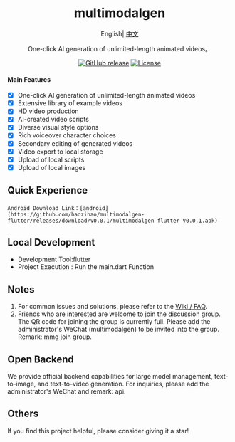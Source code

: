 <div align="center">

<h1 align="center">multimodalgen</h1>

English| [中文](./README.md) 

One-click AI generation of unlimited-length animated videos。

[![GitHub release](https://img.shields.io/static/v1?label=release&message=v0.0.1&color=blue)](https://www.github.com/haozihao/multimodalgen-flutter)
[![License](https://img.shields.io/badge/license-Apache%202-4EB1BA.svg)](https://www.apache.org/licenses/LICENSE-2.0.html)

</div>

#### Main Features
- [X] One-click AI generation of unlimited-length animated videos
- [X] Extensive library of example videos
- [X] HD video production
- [X] AI-created video scripts
- [X] Diverse visual style options
- [X] Rich voiceover character choices
- [X] Secondary editing of generated videos
- [X] Video export to local storage
- [X] Upload of local scripts
- [X] Upload of local images

## Quick Experience
    Android Download Link：[android](https://github.com/haozihao/multimodalgen-flutter/releases/download/V0.0.1/multimodalgen-flutter-V0.0.1.apk)

## Local Development
- Development Tool:flutter
- Project Execution : Run the main.dart Function

## Notes

1. For common issues and solutions, please refer to the [Wiki / FAQ](https://github.com/haozihao/multimodalgen-flutter/wiki/FAQ).
2. Friends who are interested are welcome to join the discussion group. The QR code for joining the group is currently full. Please add the administrator's WeChat (multimodalgen) to be invited into the group. Remark: mmg join group.

## Open Backend

We provide official backend capabilities for large model management, text-to-image, and text-to-video generation. For inquiries, please add the administrator's WeChat and remark: api.

## Others

If you find this project helpful, please consider giving it a star!
